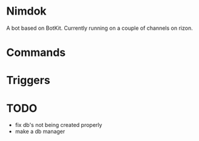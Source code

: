 Nimdok
======

A bot based on BotKit. Currently running on a couple of channels on rizon.

Commands
======

Triggers
======


TODO
======
* fix db's not being created properly
* make a db manager
